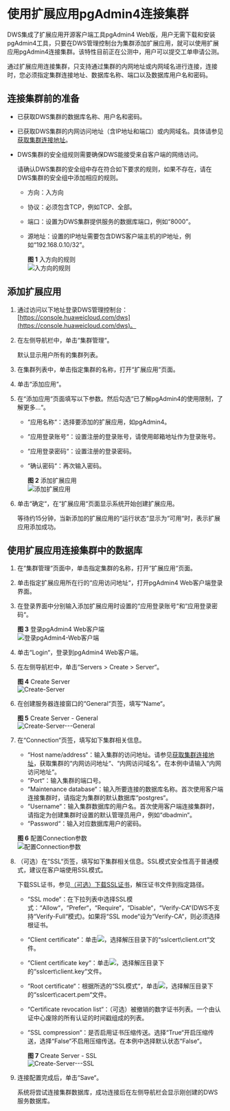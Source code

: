 # 使用扩展应用pgAdmin4连接集群<a name="dws_01_0098"></a>

DWS集成了扩展应用开源客户端工具pgAdmin4 Web版，用户无需下载和安装pgAdmin4工具，只要在DWS管理控制台为集群添加扩展应用，就可以使用扩展应用pgAdmin4连接集群。该特性目前正在公测中，用户可以提交工单申请公测。

通过扩展应用连接集群，只支持通过集群的内网地址或内网域名进行连接，连接时，您必须指定集群连接地址、数据库名称、端口以及数据库用户名和密码。

## 连接集群前的准备<a name="section14823181214323"></a>

-   已获取DWS集群的数据库名称、用户名和密码。
-   已获取DWS集群的内网访问地址（含IP地址和端口）或内网域名。具体请参见[获取集群连接地址](获取集群连接地址.md)。
-   DWS集群的安全组规则需要确保DWS能接受来自客户端的网络访问。

    请确认DWS集群的安全组中存在符合如下要求的规则，如果不存在，请在DWS集群的安全组中添加相应的规则。

    -   方向：入方向
    -   协议：必须包含TCP，例如TCP、全部。
    -   端口：设置为DWS集群提供服务的数据库端口，例如“8000”。
    -   源地址：设置的IP地址需要包含DWS客户端主机的IP地址，例如“192.168.0.10/32”。

        **图 1**  入方向的规则<a name="zh-cn_topic_0106894502_fig375721424212"></a>  
        ![](figures/入方向的规则.png "入方向的规则")



## 添加扩展应用<a name="section2301124919346"></a>

1.  通过访问以下地址登录DWS管理控制台：[https://console.huaweicloud.com/dws](https://console.huaweicloud.com/dws)。
2.  在左侧导航栏中，单击“集群管理“。

    默认显示用户所有的集群列表。

3.  在集群列表中，单击指定集群的名称，打开“扩展应用“页面。
4.  单击“添加应用“。
5.  在“添加应用“页面填写以下参数。然后勾选“已了解pgAdmin4的使用限制，了解更多...“。
    -   “应用名称“：选择要添加的扩展应用，如pgAdmin4。
    -   “应用登录账号“：设置注册的登录账号，请使用邮箱地址作为登录账号。
    -   “应用登录密码“：设置注册的登录密码。
    -   “确认密码“：再次输入密码。

        **图 2**  添加扩展应用<a name="zh-cn_topic_0107749986_fig1391813131809"></a>  
        ![](figures/添加扩展应用.png "添加扩展应用")

6.  单击“确定“，在“扩展应用“页面显示系统开始创建扩展应用。

    等待约15分钟，当新添加的扩展应用的“运行状态“显示为“可用“时，表示扩展应用添加成功。


## 使用扩展应用连接集群中的数据库<a name="section51012182387"></a>

1.  在“集群管理“页面中，单击指定集群的名称，打开“扩展应用“页面。
2.  单击指定扩展应用所在行的“应用访问地址“，打开pgAdmin4 Web客户端登录界面。
3.  在登录界面中分别输入添加扩展应用时设置的“应用登录账号“和“应用登录密码“。

    **图 3**  登录pgAdmin4 Web客户端<a name="fig1849512355276"></a>  
    ![](figures/登录pgAdmin4-Web客户端.png "登录pgAdmin4-Web客户端")

4.  单击“Login“，登录到pgAdmin4 Web客户端。
5.  在左侧导航栏中，单击“Servers \> Create \> Server“。

    **图 4**  Create Server<a name="zh-cn_topic_0106894595_fig4135152881614"></a>  
    ![](figures/Create-Server.png "Create-Server")

6.  在创建服务器连接窗口的“General“页签，填写“Name“。

    **图 5**  Create Server - General<a name="zh-cn_topic_0106894595_fig963819507256"></a>  
    ![](figures/Create-Server---General.png "Create-Server---General")

7.  在“Connection“页签，填写如下集群相关信息。

    -   “Host name/address“：输入集群的访问地址。请参见[获取集群连接地址](获取集群连接地址.md)，获取集群的“内网访问地址“、“内网访问域名“。在本例中请输入“内网访问地址“。
    -   “Port“：输入集群的端口号。
    -   “Maintenance database“：输入所要连接的数据库名称。首次使用客户端连接集群时，请指定为集群的默认数据库“postgres“。
    -   “Username“：输入集群数据库的用户名。首次使用客户端连接集群时，请指定为创建集群时设置的默认管理员用户，例如“dbadmin“。
    -   “Password“：输入对应数据库用户的密码。

    **图 6**  配置Connection参数<a name="fig10748236182815"></a>  
    ![](figures/配置Connection参数.png "配置Connection参数")

8.  （可选）在“SSL“页签，填写如下集群相关信息。SSL模式安全性高于普通模式，建议在客户端使用SSL模式。

    下载SSL证书，参见[（可选）下载SSL证书](（可选）下载SSL证书.md)，解压证书文件到指定路径。

    -   “SSL mode“：在下拉列表中选择SSL模式：“Allow“，“Prefer“，“Require“，“Disable“，“Verify-CA“\(DWS不支持“Verify-Full“模式\)。如果将“SSL mode“设为“Verify-CA“，则必须选择根证书。
    -   “Client certificate“：单击![](figures/icon_dws_pg_login_set_parm.png)，选择解压目录下的“sslcert\\client.crt“文件。
    -   “Client certificate key“：单击![](figures/icon_dws_pg_login_set_parm.png)，选择解压目录下的“sslcert\\client.key“文件。
    -   “Root certificate“：根据所选的“SSL模式“，单击![](figures/icon_dws_pg_login_set_parm.png)，选择解压目录下的“sslcert\\cacert.pem“文件。
    -   “Certificate revocation list“：（可选）被撤销的数字证书列表。一个由认证中心废除的所有认证的时间戳组成的列表。
    -   “SSL compression“：是否启用证书压缩传送。选择“True“开启压缩传送，选择“False“不启用压缩传送。在本例中选择默认状态“False“。

        **图 7**  Create Server - SSL<a name="zh-cn_topic_0106894595_fig42341644105716"></a>  
        ![](figures/Create-Server---SSL.png "Create-Server---SSL")

9.  连接配置完成后，单击“Save“。

    系统将尝试连接集群数据库，成功连接后在左侧导航栏会显示刚创建的DWS服务数据库。



